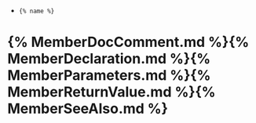 - `{% name %}`

{% MemberDocComment.md %}{% MemberDeclaration.md %}{% MemberParameters.md %}{% MemberReturnValue.md %}{% MemberSeeAlso.md %}
===
